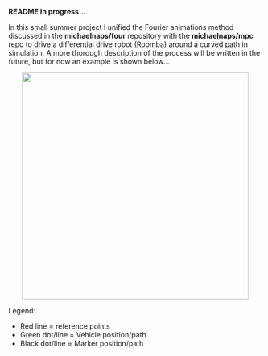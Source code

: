 **README in progress...**

In this small summer project I unified the Fourier animations method discussed in the **michaelnaps/four** repository with the **michaelnaps/mpc** repo to drive a differential drive robot (Roomba) around a curved path in simulation. A more thorough description of the process will be written in the future, but for now an example is shown below...

<p align='center'>
    <img src=./.figures/drawhat_n50.gif width=450>
</p>

Legend:
* Red line = reference points
* Green dot/line = Vehicle position/path
* Black dot/line = Marker position/path
